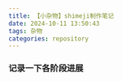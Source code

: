 ```yaml
---
title: 【小杂物】shimeji制作笔记
date: 2024-10-11 13:50:43
tags: 杂物
categories: repository
---
```


### 记录一下各阶段进展